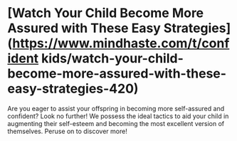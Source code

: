 
# [Watch Your Child Become More Assured with These Easy Strategies](https://www.mindhaste.com/t/confident kids/watch-your-child-become-more-assured-with-these-easy-strategies-420)

Are you eager to assist your offspring in becoming more self-assured and confident? Look no further! We possess the ideal tactics to aid your child in augmenting their self-esteem and becoming the most excellent version of themselves. Peruse on to discover more!
    